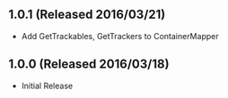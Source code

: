 ## 1.0.1 (Released 2016/03/21)

* Add GetTrackables, GetTrackers to ContainerMapper 

## 1.0.0 (Released 2016/03/18)

* Initial Release
